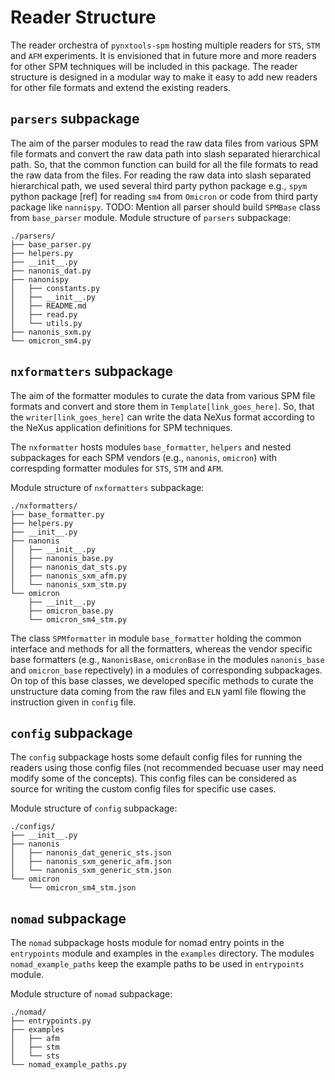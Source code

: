 # Reader Structure
The reader orchestra of `pynxtools-spm` hosting multiple readers for `STS`, `STM` and `AFM` experiments. It is envisioned that in future more and more readers for other SPM techniques will be included in this package. The reader structure is designed in a modular way to make it easy to add new readers for other file formats and extend the existing readers.

## __`parsers` subpackage__
The aim of the parser modules to read the raw data files from various SPM file formats and convert the raw data path into slash separated hierarchical path. So, that the common function can build for all the file formats to read the raw data from the files. For reading the raw data into slash separated hierarchical path, we used several third party python package e.g.,  `spym` python package [ref] for reading `sm4` from `Omicron` or code from third party package like `nannispy`. 
 TODO: Mention all parser should build `SPMBase` class from `base_parser` module.
Module structure of `parsers` subpackage:

```
./parsers/
├── base_parser.py
├── helpers.py
├── __init__.py
├── nanonis_dat.py
├── nanonispy
│   ├── constants.py
│   ├── __init__.py
│   ├── README.md
│   ├── read.py
│   └── utils.py
├── nanonis_sxm.py
└── omicron_sm4.py
```

## __`nxformatters` subpackage__
The aim of the formatter modules to curate the data from various SPM file formats and convert and store them in `Template[link_goes_here]`. So, that the `writer[link_goes_here]` can write the data NeXus format according to the NeXus application definitions for SPM techniques.

The `nxformatter` hosts modules `base_formatter`, `helpers` and nested subpackages for each SPM vendors (e.g., `nanonis`, `omicron`) with correspding formatter modules for `STS`, `STM` and `AFM`.

Module structure of `nxformatters` subpackage:

```
./nxformatters/
├── base_formatter.py
├── helpers.py
├── __init__.py
├── nanonis
│   ├── __init__.py
│   ├── nanonis_base.py
│   ├── nanonis_dat_sts.py
│   ├── nanonis_sxm_afm.py
│   └── nanonis_sxm_stm.py
└── omicron
    ├── __init__.py
    ├── omicron_base.py
    └── omicron_sm4_stm.py
```

The class `SPMformatter` in module `base_formatter` holding the common interface and methods for all the formatters, whereas the vendor specific base formatters (e.g., `NanonisBase`, `omicronBase` in the modules `nanonis_base` and `omicron_base` repectively) in a modules of corresponding subpackages. On top of this base classes, we developed specific methods to curate the unstructure data coming from the raw files and `ELN` yaml file flowing the instruction given in `config` file. 

## __`config` subpackage__
The `config` subpackage hosts some default config files for running the readers using those config files (not recommended becuase user may need modify some of the concepts). This config files can be considered as source for writing the custom config files for specific use cases.

Module structure of `config` subpackage:

```
./configs/
├── __init__.py
├── nanonis
│   ├── nanonis_dat_generic_sts.json
│   ├── nanonis_sxm_generic_afm.json
│   └── nanonis_sxm_generic_stm.json
└── omicron
    └── omicron_sm4_stm.json
```

## __`nomad` subpackage__
The `nomad` subpackage hosts module for nomad entry points in the `entrypoints` module and examples in the `examples` directory. The modules `nomad_example_paths` keep the example paths to be used in `entrypoints` module.

Module structure of `nomad` subpackage:

```
./nomad/
├── entrypoints.py
├── examples
│   ├── afm
│   ├── stm
│   └── sts
└── nomad_example_paths.py
```
